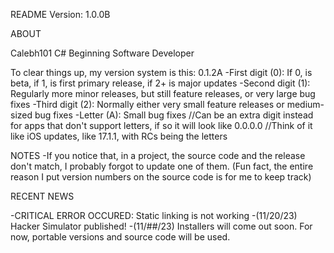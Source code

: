 README
Version: 1.0.0B

ABOUT

Calebh101
C# Beginning Software Developer

To clear things up, my version system is this:
0.1.2A
-First digit (0): If 0, is beta, if 1, is first primary release, if 2+ is major updates
-Second digit (1): Regularly more minor releases, but still feature releases, or very large bug fixes
-Third digit (2): Normally either very small feature releases or medium-sized bug fixes
-Letter (A): Small bug fixes //Can be an extra digit instead for apps that don't support letters, if so it will look like 0.0.0.0
//Think of it like iOS updates, like 17.1.1, with RCs being the letters

NOTES
-If you notice that, in a project, the source code and the release don't match, I probably forgot to update one of them. (Fun fact, the entire reason I put version numbers on the source code is for me to keep track)

RECENT NEWS

-CRITICAL ERROR OCCURED: Static linking is not working
-(11/20/23) Hacker Simulator published!
-(11/##/23) Installers will come out soon. For now, portable versions and source code will be used.
